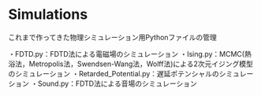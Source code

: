 # Simulations

これまで作ってきた物理シミュレーション用Pythonファイルの管理

・FDTD.py：FDTD法による電磁場のシミュレーション
・Ising.py：MCMC(熱浴法，Metropolis法，Swendsen-Wang法，Wolff法)による2次元イジング模型のシミュレーション
・Retarded_Potential.py：遅延ポテンシャルのシミュレーション
・Sound.py：FDTD法による音場のシミュレーション